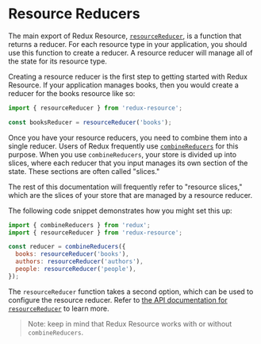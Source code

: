 # Resource Reducers

The main export of Redux Resource, [`resourceReducer`](/docs/api-reference/resource-reducer.html),
is a function that returns a reducer. For each resource type in your application, you should use
this function to create a reducer. A resource reducer will manage all of the state for its resource
type.

Creating a resource reducer is the first step to getting started with Redux Resource. If your
application manages books, then you would create a reducer for the books resource like so:

```js
import { resourceReducer } from 'redux-resource';

const booksReducer = resourceReducer('books');
```

Once you have your resource reducers, you need to combine them into a single reducer. Users of Redux
frequently use [`combineReducers`](http://redux.js.org/docs/api/combineReducers.html)
for this purpose. When you use `combineReducers`, your store is divided up into slices, where each
reducer that you input manages its own section of the state. These sections are often called "slices."

The rest of this documentation will frequently refer to "resource slices," which are the slices of your
store that are managed by a resource reducer.

The following code snippet demonstrates how you might set this up:

```js
import { combineReducers } from 'redux';
import { resourceReducer } from 'redux-resource';

const reducer = combineReducers({
  books: resourceReducer('books'),
  authors: resourceReducer('authors'),
  people: resourceReducer('people'),
});
```

The `resourceReducer` function takes a second option, which can be used to configure the resource reducer.
Refer to [the API documentation for `resourceReducer`](/docs/api-reference/resource-reducer.md) to
learn more.

> Note: keep in mind that Redux Resource works with or without `combineReducers`.
